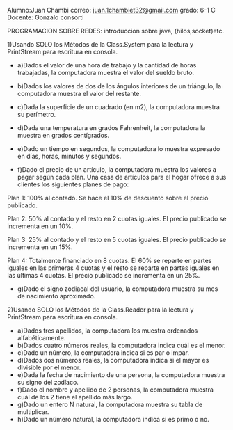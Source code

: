 Alumno:Juan Chambi correo: juan.1chambiet32@gmail.com grado: 6-1 C Docente: Gonzalo consorti

PROGRAMACION SOBRE REDES: introduccion sobre java, (hilos,socket)etc.

1)Usando SOLO los Métodos de la Class.System para la lectura y PrintStream para escritura en consola. 
- a)Dados el valor de una hora de trabajo y la cantidad de horas trabajadas, la computadora muestra el valor del sueldo bruto.

- b)Dados los valores de dos de los ángulos interiores de un triángulo, la computadora muestra el valor del restante.
- c)Dada la superficie de un cuadrado (en m2), la computadora muestra su perímetro.
- d)Dada una temperatura en grados Fahrenheit, la computadora la muestra en grados centígrados.
- e)Dado un tiempo en segundos, la computadora lo muestra expresado en días, horas, minutos y segundos.
- f)Dado el precio de un artículo, la computadora muestra los valores a pagar según cada plan. Una casa de artículos para el hogar ofrece a sus clientes los siguientes planes de pago:

Plan 1: 100% al contado. Se hace el 10% de descuento sobre el precio publicado.

Plan 2: 50% al contado y el resto en 2 cuotas iguales. El precio publicado se incrementa en un 10%.

Plan 3: 25% al contado y el resto en 5 cuotas iguales. El precio publicado se incrementa en un 15%.

Plan 4: Totalmente financiado en 8 cuotas. El 60% se reparte en partes iguales en las primeras 4 cuotas y el resto se reparte en partes iguales en las últimas 4 cuotas. El precio publicado se incrementa en un 25%.
- g)Dado el signo zodiacal del usuario, la computadora muestra su mes de nacimiento aproximado.




2)Usando SOLO los Métodos de la Class.Reader para la lectura y PrintStream para escritura en consola. 
- a)Dados tres apellidos, la computadora los muestra ordenados alfabéticamente.
- b)Dados cuatro números reales, la computadora indica cuál es el menor.
- c)Dado un número, la computadora indica si es par o impar.
- d)Dados dos números reales, la computadora indica si el mayor es divisible por el menor.
- e)Dada la fecha de nacimiento de una persona, la computadora muestra su signo del zodíaco.
- f)Dado el nombre y apellido de 2 personas, la computadora muestra cuál de los 2 tiene el apellido más largo.
- g)Dado un entero N natural, la computadora muestra su tabla de multiplicar.
- h)Dado un número natural, la computadora indica si es primo o no.
